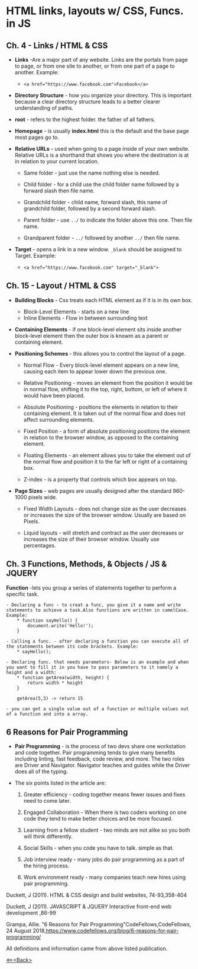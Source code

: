 # HTML links, layouts w/ CSS, Funcs. in JS

## Ch. 4 - Links / HTML & CSS

* **Links** -Are a major part of any website. Links are the portals from page to page, or from one site to another, or from one part of a page to another. Example:

  * ```<a href="https://www.facebook.com">Facebook</a>```

* **Directory Structure** - how you organize your directory. This is important because a clear directory structure leads to a better clearer understanding of paths.

* **root** - refers to the highest folder. the father of all fathers.

* **Homepage** - is usually **index.html** this is the default and the base page most pages go to.

* **Relative URLs** -  used when going to a page inside of your own website. Relative URLs is a shorthand that shows you where the destination is at in relation to your current location.

  * Same folder - just use the name nothing else is needed.

  * Child folder - for a child use the child folder name followed by a forward slash then file name.

  * Grandchild folder - child name, forward slash, this name of grandchild folder, followed by a second forward slash.

  * Parent folder - use ```../``` to indicate the folder above this one. Then file name.

  * Grandparent folder - ```../``` followed by another ```../``` then file name.

* **Target** - opens a link in a new window. ```_blank``` should be assigned to Target. Example:

  * ```<a href="https://www.facebook.com" target="_blank">```

## Ch. 15 - Layout / HTML & CSS

* **Building Blocks** - Css treats each HTML element as if it is in its own box.
  * Block-Level Elements - starts on a new line
  * Inline Elements - Flow in between surrounding text

* **Containing Elements** - if one block-level element sits inside another block-level element then the outer box is knowm as a parent or containing element.

* **Positioning Schemes** - this allows you to control the layout of a page.

  * Normal Flow - Every block-level element appears on a new line, causing each item to appear lower down the previous one.

  * Relative Positioning -  moves an element from the position it would be in normal flow, shifting it to the top, right, bottom, or left of where it would have been placed.

  * Absolute Positioning - positions the elements in relation to their containing element. It is taken out of the normal flow and does not affect surrounding elements.

  * Fixed Position - a form of absolute positioning positions the element in relation to the browser window, as opposed to the containing element.

  * Floating Elements - an element allows you to take the element out of the normal flow and position it to the far left or right of a containing box.

  * Z-index - is a property that controls which box appears on top.

* **Page Sizes**  - web pages are usually designed after the standard 960-1000 pixels wide.

  * Fixed Width Layouts - does not change size as the user decreases or increases the size of the browser window. Usually are based on Pixels.

  * Liquid layouts - will stretch and contract as the user decreases or increases the size of their browser window. Usually use percentages.

## Ch. 3 Functions, Methods, & Objects / JS & JQUERY

**Function** -lets you group a series of statements together to perform a specific task.

    - Declaring a func - to creat a func, you give it a name and write statements to achieve a task.Also functions are written in camelCase. Example:
        * function sayHello() {
            document.write('Hello!');
        }

    - Calling a func. - after declaring a function you can execute all of the statements between its code brackets. Example: 
        * sayHello();

    - Declaring func. that needs parameters- Below is an example and when you want to fill it in you have to pass parameters to it namely a height and a width:
        * function getArea(width, height) {
            return width * height
        }

        getArea(5,3) -> return 15

    - you can get a single value out of a function or multiple values out of a function and into a array.

## 6 Reasons for Pair Programming

* **Pair Programming** - is the process of two devs share one workstation and code together. Pair programming tends to give many benefits including linting, fast feedback, code review, and more. The two roles are Driver and Navigator. Navigator teaches and guides while the Driver does all of the typing.

* The six points listed in the article are:

    1. Greater efficiency - coding together means fewer issues and fixes need to come later.

    2. Engaged Collaboration - When there is two coders working on one code they tend to make better choices and be more focused.

    3. Learning from a fellow student - two minds are not alike so you both will think differently.

    4. Social Skills - when you code you have to talk. simple as that.

    5. Job interview ready - many jobs do pair programming as a part of the hiring process.

    6. Work environment ready - many companies teach new hires using pair programming.

Duckett, J (2011). HTML & CSS design and build websites, 74-93,358-404

Duckett, J (2011). JAVASCRIPT & JQUERY Interactive front-end web development ,86-99

Grampa, Allie. "6 Reasons for Pair Programming"CodeFellows,CodeFellows, 24 August 2018,<https://www.codefellows.org/blog/6-reasons-for-pair-programming/>

All definitions and information came from above listed publication.

[<===Back>](README.md)
